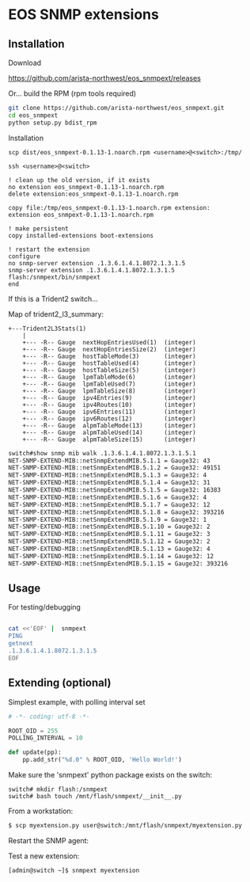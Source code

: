 EOS SNMP extensions
===================

Installation
------------

Download

https://github.com/arista-northwest/eos_snmpext/releases

Or... build the RPM (rpm tools required)

```bash
git clone https://github.com/arista-northwest/eos_snmpext.git
cd eos_snmpext
python setup.py bdist_rpm
```

Installation

```
scp dist/eos_snmpext-0.1.13-1.noarch.rpm <username>@<switch>:/tmp/

ssh <username>@<switch>

! clean up the old version, if it exists
no extension eos_snmpext-0.1.13-1.noarch.rpm
delete extension:eos_snmpext-0.1.13-1.noarch.rpm

copy file:/tmp/eos_snmpext-0.1.13-1.noarch.rpm extension:
extension eos_snmpext-0.1.13-1.noarch.rpm

! make persistent
copy installed-extensions boot-extensions

! restart the extension
configure
no snmp-server extension .1.3.6.1.4.1.8072.1.3.1.5
snmp-server extension .1.3.6.1.4.1.8072.1.3.1.5 flash:/snmpext/bin/snmpext
end
```

If this is a Trident2 switch...

Map of trident2_l3_summary:

```
+---Trident2L3Stats(1)
    |
    +--- -R-- Gauge  nextHopEntriesUsed(1)  (integer)
    +--- -R-- Gauge  nextHopEntriesSize(2)  (integer)
    +--- -R-- Gauge  hostTableMode(3)       (integer)
    +--- -R-- Gauge  hostTableUsed(4)       (integer)
    +--- -R-- Gauge  hostTableSize(5)       (integer)
    +--- -R-- Gauge  lpmTableMode(6)        (integer)
    +--- -R-- Gauge  lpmTableUsed(7)        (integer)
    +--- -R-- Gauge  lpmTableSize(8)        (integer)
    +--- -R-- Gauge  ipv4Entries(9)         (integer)
    +--- -R-- Gauge  ipv4Routes(10)         (integer)
    +--- -R-- Gauge  ipv6Entries(11)        (integer)
    +--- -R-- Gauge  ipv6Routes(12)         (integer)
    +--- -R-- Gauge  alpmTableMode(13)      (integer)
    +--- -R-- Gauge  alpmTableUsed(14)      (integer)
    +--- -R-- Gauge  alpmTableSize(15)      (integer)
```

```bash
switch#show snmp mib walk .1.3.6.1.4.1.8072.1.3.1.5.1
NET-SNMP-EXTEND-MIB::netSnmpExtendMIB.5.1.1 = Gauge32: 43
NET-SNMP-EXTEND-MIB::netSnmpExtendMIB.5.1.2 = Gauge32: 49151
NET-SNMP-EXTEND-MIB::netSnmpExtendMIB.5.1.3 = Gauge32: 4
NET-SNMP-EXTEND-MIB::netSnmpExtendMIB.5.1.4 = Gauge32: 31
NET-SNMP-EXTEND-MIB::netSnmpExtendMIB.5.1.5 = Gauge32: 16383
NET-SNMP-EXTEND-MIB::netSnmpExtendMIB.5.1.6 = Gauge32: 4
NET-SNMP-EXTEND-MIB::netSnmpExtendMIB.5.1.7 = Gauge32: 12
NET-SNMP-EXTEND-MIB::netSnmpExtendMIB.5.1.8 = Gauge32: 393216
NET-SNMP-EXTEND-MIB::netSnmpExtendMIB.5.1.9 = Gauge32: 1
NET-SNMP-EXTEND-MIB::netSnmpExtendMIB.5.1.10 = Gauge32: 2
NET-SNMP-EXTEND-MIB::netSnmpExtendMIB.5.1.11 = Gauge32: 3
NET-SNMP-EXTEND-MIB::netSnmpExtendMIB.5.1.12 = Gauge32: 2
NET-SNMP-EXTEND-MIB::netSnmpExtendMIB.5.1.13 = Gauge32: 4
NET-SNMP-EXTEND-MIB::netSnmpExtendMIB.5.1.14 = Gauge32: 12
NET-SNMP-EXTEND-MIB::netSnmpExtendMIB.5.1.15 = Gauge32: 393216
```

Usage
-----

For testing/debugging


```bash

cat <<'EOF' |  snmpext
PING
getnext
.1.3.6.1.4.1.8072.1.3.1.5
EOF

```

Extending (optional)
--------------------

Simplest example, with polling interval set

```python
# -*- coding: utf-8 -*-

ROOT_OID = 255
POLLING_INTERVAL = 10

def update(pp):
    pp.add_str("%d.0" % ROOT_OID, 'Hello World!')

```

Make sure the 'snmpext' python package exists on the switch:

```
switch# mkdir flash:/snmpext
switch# bash touch /mnt/flash/snmpext/__init__.py
```

From a workstation:

```bash
$ scp myextension.py user@switch:/mnt/flash/snmpext/myextension.py
```

Restart the SNMP agent:


Test a new extension:

```bash
[admin@switch ~]$ snmpext myextension
```

